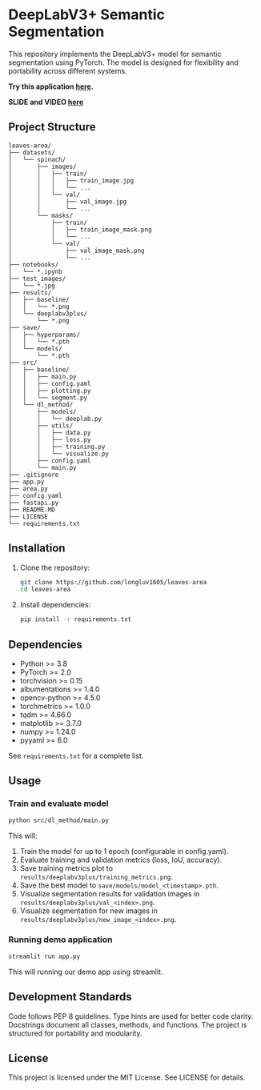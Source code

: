 # DeepLabV3+ Semantic Segmentation

This repository implements the DeepLabV3+ model for semantic segmentation using PyTorch. The model is designed for flexibility and portability across different systems.

**Try this application [here](https://leaves-area-22022604.streamlit.app/).**

**SLIDE and VIDEO [here](https://drive.google.com/drive/folders/1mu-JTWVlR9Xnx8Lpc2TeGX4m6CsfwNMa)**

## Project Structure

```plain
leaves-area/
├── datasets/
│   └── spinach/
│       ├── images/
│       │   ├── train/
│       │   │   ├── train_image.jpg
│       │   │   └── ...
│       │   └── val/
│       │       ├── val_image.jpg
│       │       └── ...
│       └── masks/
│           ├── train/
│           │   ├── train_image_mask.png
│           │   └── ...
│           └── val/
│               ├── val_image_mask.png
│               └── ...
├── notebooks/
│   └── *.ipynb
├── test_images/
│   └── *.jpg
├── results/
│   ├── baseline/
│   │   └── *.png
│   └── deeplabv3plus/
│       └── *.png
├── save/
│   ├── hyperparams/
│   │   └── *.pth
│   └── models/
│       └── *.pth
├── src/
│   ├── baseline/
│   │   ├── main.py
│   │   ├── config.yaml
│   │   ├── plotting.py
│   │   └── segment.py
│   └── dl_method/
│       ├── models/
│       │   └── deeplab.py
│       ├── utils/
│       │   ├── data.py
│       │   ├── loss.py
│       │   ├── training.py
│       │   └── visualize.py
│       ├── config.yaml
│       └── main.py
├── .gitignore
├── app.py
├── area.py
├── config.yaml
├── fastapi.py
├── README.MD
├── LICENSE
└── requirements.txt
```

## Installation

1. Clone the repository:

    ```bash
    git clone https://github.com/longluv1605/leaves-area
    cd leaves-area
    ```

2. Install dependencies:

    ```bash
    pip install -r requirements.txt
    ```

## Dependencies

- Python >= 3.8
- PyTorch >= 2.0
- torchvision >= 0.15
- albumentations >= 1.4.0
- opencv-python >= 4.5.0
- torchmetrics >= 1.0.0
- tqdm >= 4.66.0
- matplotlib >= 3.7.0
- numpy >= 1.24.0
- pyyaml >= 6.0

See `requirements.txt` for a complete list.

## Usage

### Train and evaluate model

```bash
python src/dl_method/main.py
```

This will:

1. Train the model for up to 1 epoch (configurable in config.yaml).
2. Evaluate training and validation metrics (loss, IoU, accuracy).
3. Save training metrics plot to `results/deeplabv3plus/training_metrics.png`.
4. Save the best model to `save/models/model_<timestamp>.pth`.
5. Visualize segmentation results for validation images in `results/deeplabv3plus/val_<index>.png`.
6. Visualize segmentation for new images in `results/deeplabv3plus/new_image_<index>.png`.

### Running demo application

```bash
streamlit run app.py
```

This will running our demo app using streamlit.

## Development Standards

Code follows PEP 8 guidelines.
Type hints are used for better code clarity.
Docstrings document all classes, methods, and functions.
The project is structured for portability and modularity.

## License

This project is licensed under the MIT License. See LICENSE for details.
